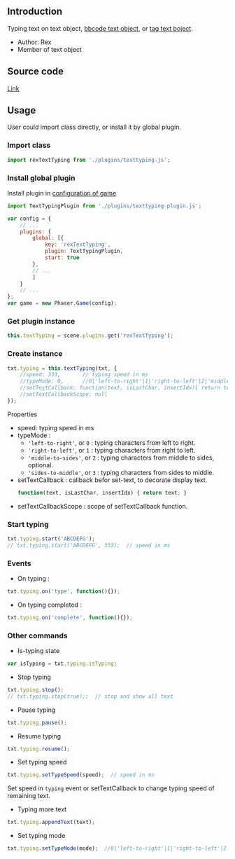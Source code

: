 ## Introduction

Typing text on text object, [bbcode text object](bbcodetext.md), or [tag text boject](tagtext.md).

- Author: Rex
- Member of text object

## Source code

[Link](https://github.com/rexrainbow/phaser3-rex-notes/blob/master/plugins/texttyping/TextTypingPlugin.js)

## Usage

User could import class directly, or install it by global plugin.

### Import class

```javascript
import rexTextTyping from './plugins/texttyping.js';
```

### Install global plugin

Install plugin in [configuration of game](game.md#configuration)

```javascript
import TextTypingPlugin from './plugins/texttyping-plugin.js';

var config = {
    // ...
    plugins: {
        global: [{
            key: 'rexTextTyping',
            plugin: TextTypingPlugin,
            start: true
        },
        // ...
        ]
    }
    // ...
};
var game = new Phaser.Game(config);
```

### Get plugin instance

```javascript
this.textTyping = scene.plugins.get('rexTextTyping');
```

### Create instance

```javascript
txt.typing = this.textTyping(txt, {
    //speed: 333,       // typing speed in ms
    //typeMode: 0,      //0|'left-to-right'|1|'right-to-left'|2|'middle-to-sides'|3|'sides-to-middle'
    //setTextCallback: function(text, isLastChar, insertIdx){ return text; }  // callback before set-text
    //setTextCallbackScope: null
});
```

Properties

- speed: typing speed in ms
- typeMode :
    - `'left-to-right'`, or `0` : typing characters from left to right.
    - `'right-to-left'`, or `1` : typing characters from right to left.
    - `'middle-to-sides'`, or `2` : typing characters from middle to sides, optional.
    - `'sides-to-middle'`, or `3` : typing characters from sides to middle.    
- setTextCallback : callback befor set-text, to decorate display text.
    ```javascript
    function(text, isLastChar, insertIdx) { return text; }
    ```
- setTextCallbackScope : scope of setTextCallback function.

### Start typing

```javascript
txt.typing.start('ABCDEFG');
// txt.typing.start('ABCDEFG', 333);  // speed in ms
```

### Events

- On typing :

```javascript
txt.typing.on('type', function(){});
```

- On typing completed :

```javascript
txt.typing.on('complete', function(){});
```

### Other commands

- Is-typing state

```javascript
var isTyping = txt.typing.isTyping;
```

- Stop typing

```javascript
txt.typing.stop();
// txt.typing.stop(true);;  // stop and show all text
```

- Pause typing

```javascript
txt.typing.pause();
```

- Resume typing

```javascript
txt.typing.resume();
```

- Set typing speed

```javascript
txt.typing.setTypeSpeed(speed);  // speed in ms
```

Set speed in `typing` event or setTextCallback to change typing speed of remaining text.

- Typing more text

```javascript
txt.typing.appendText(text);
```

- Set typing mode

```javascript
txt.typing.setTypeMode(mode);  //0|'left-to-right'|1|'right-to-left'|2|'middle-to-sides'|3|'sides-to-middle'
```
